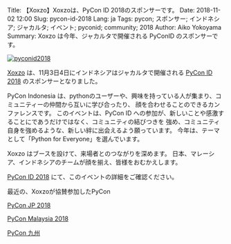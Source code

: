 Title: 【Xoxzo】Xoxzoは、PyCon ID 2018のスポンサーです。
Date: 2018-11-02 12:00
Slug: pycon-id-2018
Lang: ja
Tags: pycon; スポンサー; インドネシア; ジャカルタ; イベント; pyconid; community; 2018
Author: Aiko Yokoyama
Summary: Xoxzo は今年、ジャカルタで開催される PyConID のスポンサーです。 

[![pyconid2018](/images/logo-08.png)](https://pycon.id/)

[Xoxzo](https://www.xoxzo.com/en/) は、11月3日4日にインドネシアはジャカルタで開催される
[PyCon ID 2018](https://pycon.id/) のスポンサーとなりました。

PyCon Indonesia は、pythonのユーザーや、興味を持っている人が集まり、コミュニティーの仲間から互いに学び合ったり、
顔を合わせることのできるカンファレンスです。 
このイベントは、PyCon ID への参加が、新しいことや感激することにであうだけではなく、コミュニティの結びつきを
強め、コミュニティ自身を強めるような、新しい絆に出会えるよう願っています。
今年は、テーマとして「Python for Everyone」を選んでいます。

Xoxzo はブースを設けて、来場者とのつながりを深めます。 
日本、マレーシア、インドネシアのチームが顔を揃え、皆様をおむかえします。

[PyCon ID 2018](https://pycon.id/) にて、このイベントの詳細をご確認ください。

最近の、Xoxzoが協賛参加したPyCon

[PyCon JP 2018](https://blog.xoxzo.com/2018/09/15/pycon-jp-2018/)

[PyCon Malaysia 2018](https://blog.xoxzo.com/2018/09/05/pycon-my-2018/)

[PyCon 九州](https://blog.xoxzo.com/2018/06/22/sponsoring-pycon-kyushu-2018/)

